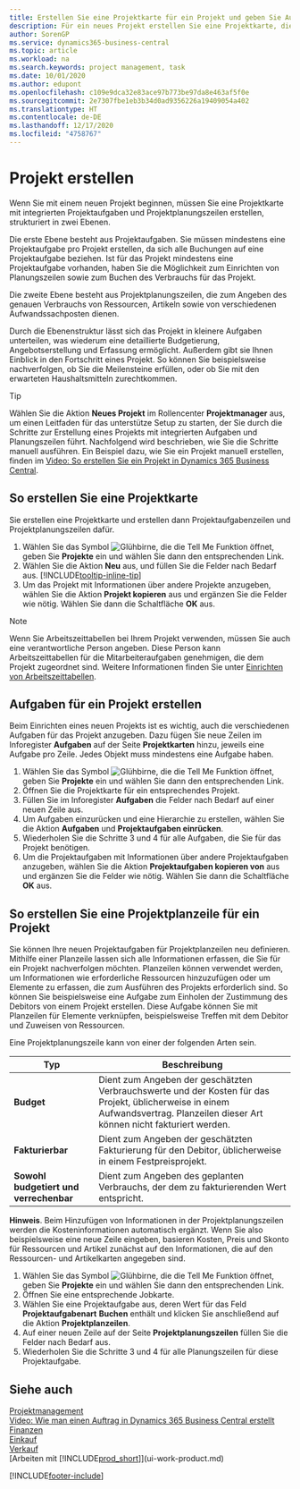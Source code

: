 ```yaml
---
title: Erstellen Sie eine Projektkarte für ein Projekt und geben Sie Aufgaben an| Microsoft Docs
description: Für ein neues Projekt erstellen Sie eine Projektkarte, die Projektaufgaben und enthält Planungszeilen erstellt, um Ihnen zu helfen, Status und Budgets zu verwalten.
author: SorenGP
ms.service: dynamics365-business-central
ms.topic: article
ms.workload: na
ms.search.keywords: project management, task
ms.date: 10/01/2020
ms.author: edupont
ms.openlocfilehash: c109e9dca32e83ace97b773be97da8e463af5f0e
ms.sourcegitcommit: 2e7307fbe1eb3b34d0ad9356226a19409054a402
ms.translationtype: HT
ms.contentlocale: de-DE
ms.lasthandoff: 12/17/2020
ms.locfileid: "4758767"
---
```

# <a name="create-jobs"></a>Projekt erstellen
Wenn Sie mit einem neuen Projekt beginnen, müssen Sie eine Projektkarte mit integrierten Projektaufgaben und Projektplanungszeilen erstellen, strukturiert in zwei Ebenen.  

Die erste Ebene besteht aus Projektaufgaben. Sie müssen mindestens eine Projektaufgabe pro Projekt erstellen, da sich alle Buchungen auf eine Projektaufgabe beziehen. Ist für das Projekt mindestens eine Projektaufgabe vorhanden, haben Sie die Möglichkeit zum Einrichten von Planungszeilen sowie zum Buchen des Verbrauchs für das Projekt.

Die zweite Ebene besteht aus Projektplanungszeilen, die zum Angeben des genauen Verbrauchs von Ressourcen, Artikeln sowie von verschiedenen Aufwandssachposten dienen.

Durch die Ebenenstruktur lässt sich das Projekt in kleinere Aufgaben unterteilen, was wiederum eine detaillierte Budgetierung, Angebotserstellung und Erfassung ermöglicht. Außerdem gibt sie Ihnen Einblick in den Fortschritt eines Projekt. So können Sie beispielsweise nachverfolgen, ob Sie die Meilensteine erfüllen, oder ob Sie mit den erwarteten Haushaltsmitteln zurechtkommen.

> [!TIP]
> Wählen Sie die Aktion **Neues Projekt** im Rollencenter **Projektmanager** aus, um einen Leitfaden für das unterstütze Setup zu starten, der Sie durch die Schritte zur Erstellung eines Projekts mit integrierten Aufgaben und Planungszeilen führt. Nachfolgend wird beschrieben, wie Sie die Schritte manuell ausführen. Ein Beispiel dazu, wie Sie ein Projekt manuell erstellen, finden im [Video: So erstellen Sie ein Projekt in Dynamics 365 Business Central](https://www.youtube.com/watch?v=VqaPWr7BWmw).

## <a name="to-create-a-job-card"></a>So erstellen Sie eine Projektkarte
Sie erstellen eine Projektkarte und erstellen dann Projektaufgabenzeilen und Projektplanungszeilen dafür.

1. Wählen Sie das Symbol ![Glühbirne, die die Tell Me Funktion öffnet](media/ui-search/search_small.png "Was möchten Sie tun?"), geben Sie **Projekte** ein und wählen Sie dann den entsprechenden Link.  
2. Wählen Sie die Aktion **Neu** aus, und füllen Sie die Felder nach Bedarf aus. [!INCLUDE[tooltip-inline-tip](includes/tooltip-inline-tip_md.md)]
3. Um das Projekt mit Informationen über andere Projekte anzugeben, wählen Sie die Aktion **Projekt kopieren** aus und ergänzen Sie die Felder wie nötig. Wählen Sie dann die Schaltfläche **OK** aus.

> [!NOTE]  
>   Wenn Sie Arbeitszeittabellen bei Ihrem Projekt verwenden, müssen Sie auch eine verantwortliche Person angeben. Diese Person kann Arbeitszeittabellen für die Mitarbeiteraufgaben genehmigen, die dem Projekt zugeordnet sind. Weitere Informationen finden Sie unter [Einrichten von Arbeitszeittabellen](projects-how-setup-time-sheets.md).

## <a name="to-create-tasks-for-a-job"></a>Aufgaben für ein Projekt erstellen
Beim Einrichten eines neuen Projekts ist es wichtig, auch die verschiedenen Aufgaben für das Projekt anzugeben. Dazu fügen Sie neue Zeilen im Inforegister **Aufgaben** auf der Seite **Projektkarten** hinzu, jeweils eine Aufgabe pro Zeile. Jedes Objekt muss mindestens eine Aufgabe haben.

1. Wählen Sie das Symbol ![Glühbirne, die die Tell Me Funktion öffnet](media/ui-search/search_small.png "Was möchten Sie tun?"), geben Sie **Projekte** ein und wählen Sie dann den entsprechenden Link.
2. Öffnen Sie die Projektkarte für ein entsprechendes Projekt.
3. Füllen Sie im Inforegister **Aufgaben** die Felder nach Bedarf auf einer neuen Zeile aus.
4. Um Aufgaben einzurücken und eine Hierarchie zu erstellen, wählen Sie die Aktion **Aufgaben** und **Projektaufgaben einrücken**.
5. Wiederholen Sie die Schritte 3 und 4 für alle Aufgaben, die Sie für das Projekt benötigen.
6. Um die Projektaufgaben mit Informationen über andere Projektaufgaben anzugeben, wählen Sie die Aktion **Projektaufgaben kopieren von** aus und ergänzen Sie die Felder wie nötig. Wählen Sie dann die Schaltfläche **OK** aus.

## <a name="to-create-planning-lines-for-a-job"></a>So erstellen Sie eine Projektplanzeile für ein Projekt
Sie können Ihre neuen Projektaufgaben für Projektplanzeilen neu definieren. Mithilfe einer Planzeile lassen sich alle Informationen erfassen, die Sie für ein Projekt nachverfolgen möchten. Planzeilen können verwendet werden, um Informationen wie erforderliche Ressourcen hinzuzufügen oder um Elemente zu erfassen, die zum Ausführen des Projekts erforderlich sind. So können Sie beispielsweise eine Aufgabe zum Einholen der Zustimmung des Debitors von einem Projekt erstellen. Diese Aufgabe können Sie mit Planzeilen für Elemente verknüpfen, beispielsweise Treffen mit dem Debitor und Zuweisen von Ressourcen.  

Eine Projektplanungszeile kann von einer der folgenden Arten sein.  

| Typ | Beschreibung |
| --- | --- |
| **Budget** |Dient zum Angeben der geschätzten Verbrauchswerte und der Kosten für das Projekt, üblicherweise in einem Aufwandsvertrag. Planzeilen dieser Art können nicht fakturiert werden. |
| **Fakturierbar** |Dient zum Angeben der geschätzten Fakturierung für den Debitor, üblicherweise in einem Festpreisprojekt. |
| **Sowohl budgetiert und verrechenbar** |Dient zum Angeben des geplanten Verbrauchs, der dem zu fakturierenden Wert entspricht. |

**Hinweis**. Beim Hinzufügen von Informationen in der Projektplanungszeilen werden die Kosteninformationen automatisch ergänzt. Wenn Sie also beispielsweise eine neue Zeile eingeben, basieren Kosten, Preis und Skonto für Ressourcen und Artikel zunächst auf den Informationen, die auf den Ressourcen- und Artikelkarten angegeben sind.

1. Wählen Sie das Symbol ![Glühbirne, die die Tell Me Funktion öffnet](media/ui-search/search_small.png "Was möchten Sie tun?"), geben Sie **Projekte** ein und wählen Sie dann den entsprechenden Link.
2. Öffnen Sie eine entsprechende Jobkarte.
3. Wählen Sie eine Projektaufgabe aus, deren Wert für das Feld **Projektaufgabenart** **Buchen** enthält und klicken Sie anschließend auf die Aktion **Projektplanzeilen**.  
4. Auf einer neuen Zeile auf der Seite **Projektplanungszeilen** füllen Sie die Felder nach Bedarf aus.
5. Wiederholen Sie die Schritte 3 und 4 für alle Planungszeilen für diese Projektaufgabe.

## <a name="see-also"></a>Siehe auch

[Projektmanagement](projects-manage-projects.md)  
[Video: Wie man einen Auftrag in Dynamics 365 Business Central erstellt](https://www.youtube.com/watch?v=VqaPWr7BWmw)  
[Finanzen](finance.md)  
[Einkauf](purchasing-manage-purchasing.md)  
[Verkauf](sales-manage-sales.md)  
[Arbeiten mit [!INCLUDE[prod_short](includes/prod_short.md)]](ui-work-product.md)  


[!INCLUDE[footer-include](includes/footer-banner.md)]